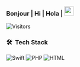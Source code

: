 ### Bonjour | Hi | Hola |  <img src="https://media.giphy.com/media/hvRJCLFzcasrR4ia7z/giphy.gif" width="25px">

![Visitors](https://visitor-badge.glitch.me/badge?page_id=kannanprasad87)

### 🛠 &nbsp;Tech Stack

![Swift](https://img.shields.io/badge/-Swift-05122A?style=plastic&logo=swift)
![PHP](https://img.shields.io/badge/-PHP-05122A?style=plastic&logo=php)
![HTML](https://img.shields.io/badge/-HTML-05122A?style=flat&logo=HTML5)

<!--
**kannanprasad87/kannanprasad87** is a ✨ _special_ ✨ repository because its `README.md` (this file) appears on your GitHub profile.

Here are some ideas to get you started:

- 🔭 I’m currently working on ...
- 🌱 I’m currently learning ...
- 👯 I’m looking to collaborate on ...
- 🤔 I’m looking for help with ...
- 💬 Ask me about ...
- 📫 How to reach me: ...
- 😄 Pronouns: ...
- ⚡ Fun fact: ...
-->
